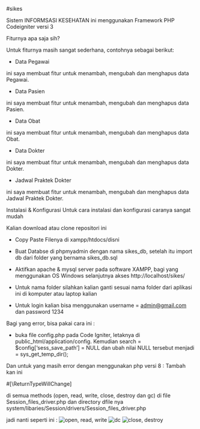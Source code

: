 #sikes

Sistem INFORMSASI KESEHATAN ini menggunakan Framework PHP Codeigniter versi 3

Fiturnya apa saja sih?

Untuk fiturnya masih sangat sederhana, contohnya sebagai berikut:

- Data Pegawai

ini saya membuat fitur untuk menambah, mengubah dan menghapus data Pegawai.

- Data Pasien

ini saya membuat fitur untuk menambah, mengubah dan menghapus data Pasien.

- Data Obat

ini saya membuat fitur untuk menambah, mengubah dan menghapus data Obat.

- Data Dokter

ini saya membuat fitur untuk menambah, mengubah dan menghapus data Dokter.

- Jadwal Praktek Dokter

ini saya membuat fitur untuk menambah, mengubah dan menghapus data Jadwal Praktek Dokter.

Instalasi & Konfigurasi
Untuk cara instalasi dan konfigurasi caranya sangat mudah

Kalian download atau clone repositori ini

- Copy Paste Filenya di xampp/htdocs/disni

- Buat Databse di phpmyadmin dengan nama sikes_db, setelah itu import db dari folder yang bernama sikes_db.sql

- Aktifkan apache & mysql server pada software XAMPP, bagi yang menggunakan OS Windows selanjutnya akses http://localhost/sikes/ 

- Untuk nama folder silahkan kalian ganti sesuai nama folder dari aplikasi ini di komputer atau laptop kalian

- Untuk login kalian bisa menggunakan username = admin@gmail.com dan password 1234

Bagi yang error, bisa pakai cara ini :

- buka file config.php pada Code Igniter, letaknya di public_html/application/config. Kemudian search = $config[‘sess_save_path’] = NULL dan ubah nilai NULL tersebut menjadi = sys_get_temp_dir();

Dan untuk yang masih error dengan menggunakan php versi 8 :
Tambah kan ini

#[\ReturnTypeWillChange]

di semua methods (open, read, write, close, destroy dan gc) di file Session_files_driver.php dan directory dfile nya system/libaries/Session/drivers/Session_files_driver.php

jadi nanti seperti ini :
![open, read, write](https://user-images.githubusercontent.com/37132469/199383259-d707e626-ce24-4a09-b00d-7395fce495e5.png)
![dc](https://user-images.githubusercontent.com/37132469/199383587-34d0f776-32bf-45a3-bf48-8663a3a3b998.jpg)
![close, destroy](https://user-images.githubusercontent.com/37132469/199383605-3986d967-a320-4e05-8d22-3ee3a87744e0.jpg)

